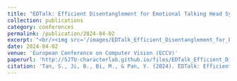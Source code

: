 ```yaml
---
title: "EDTalk: Efficient Disentanglement for Emotional Talking Head Synthesis"
collection: publications
category: conferences
permalink: /publication/2024-04-02
excerpt: "<br/><img src='/images/EDTalk_Efficient_Disentanglement_for_Emotional_Talking_Head_Synthesis.png'>"
date: 2024-04-02
venue: 'European Conference on Computer Vision (ECCV)'
paperurl: 'http://SJTU-characterlab.github.io/files/EDTalk_Efficient_Disentanglement_for_Emotional_Talking_Head_Synthesis.pdf'
citation: 'Tan, S., Ji, B., Bi, M., & Pan, Y. (2024). EDTalk: Efficient Disentanglement for Emotional Talking Head Synthesis. arXiv preprint arXiv:2404.01647.'
---
```

